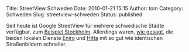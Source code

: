 Title: StreetView Schweden
Date: 2010-01-21 15:15
Author: tom
Category: Schweden
Slug: streetview-schweden
Status: published

Seit heute ist Google StreetView für mehrere schwedische Städte
verfügbar, zum [Beispiel
Stockholm](http://maps.google.se/?ie=UTF8&ll=59.362343,17.985774&spn=0,359.912109&z=14&layer=c&cbll=59.339668,18.038137&panoid=tjEnEDsi6Kiqw3C2qz8DhQ&cbp=12,222.8,,0,-1.33).
Allerdings waren, [wie
gesagt](http://www.fiket.de/2008/12/14/gatubild/), die beiden lokalen
Dienste [Eniro](http://kartor.eniro.se) und
[Hitta](http://www.hitta.se/gatubild/) mit so gut wie identischen
Straßenbildern schneller.

